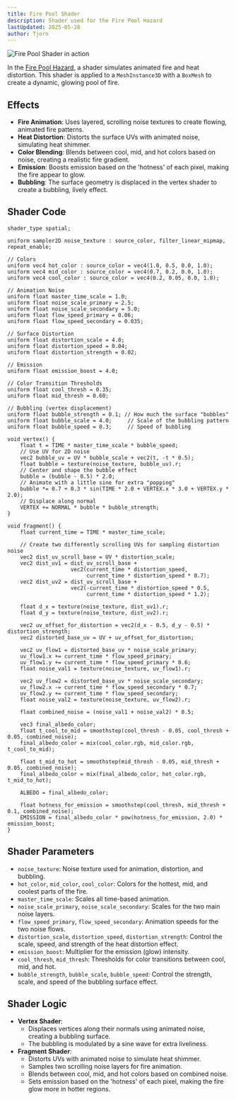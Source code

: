 ```yaml
---
title: Fire Pool Shader
description: Shader used for the Fire Pool Hazard
lastUpdated: 2025-05-28
author: Tjorn
---
```


![Fire Pool Shader in action](../../../../../assets/fowl-play/effects-shaders/shaders/fire-pool/fire_pool_shader.gif)

In the [Fire Pool Hazard](/fowl-play/gameplay/combat/hazards/fire-pool), a shader simulates animated fire and heat distortion. This shader is applied to a `MeshInstance3D` with a `BoxMesh` to create a dynamic, glowing pool of fire.

## Effects

- **Fire Animation**: Uses layered, scrolling noise textures to create flowing, animated fire patterns.
- **Heat Distortion**: Distorts the surface UVs with animated noise, simulating heat shimmer.
- **Color Blending**: Blends between cool, mid, and hot colors based on noise, creating a realistic fire gradient.
- **Emission**: Boosts emission based on the 'hotness' of each pixel, making the fire appear to glow.
- **Bubbling**: The surface geometry is displaced in the vertex shader to create a bubbling, lively effect.

## Shader Code

```gdshader
shader_type spatial;

uniform sampler2D noise_texture : source_color, filter_linear_mipmap, repeat_enable;

// Colors
uniform vec4 hot_color : source_color = vec4(1.0, 0.5, 0.0, 1.0);
uniform vec4 mid_color : source_color = vec4(0.7, 0.2, 0.0, 1.0);
uniform vec4 cool_color : source_color = vec4(0.2, 0.05, 0.0, 1.0);

// Animation Noise
uniform float master_time_scale = 1.0;
uniform float noise_scale_primary = 2.5;
uniform float noise_scale_secondary = 5.0;
uniform float flow_speed_primary = 0.06;
uniform float flow_speed_secondary = 0.035;

// Surface Distortion
uniform float distortion_scale = 4.0;
uniform float distortion_speed = 0.04;
uniform float distortion_strength = 0.02;

// Emission
uniform float emission_boost = 4.0;

// Color Transition Thresholds
uniform float cool_thresh = 0.35;
uniform float mid_thresh = 0.60;

// Bubbling (vertex displacement)
uniform float bubble_strength = 0.1; // How much the surface "bubbles"
uniform float bubble_scale = 4.0;     // Scale of the bubbling pattern
uniform float bubble_speed = 0.3;     // Speed of bubbling

void vertex() {
    float t = TIME * master_time_scale * bubble_speed;
    // Use UV for 2D noise
    vec2 bubble_uv = UV * bubble_scale + vec2(t, -t * 0.5);
    float bubble = texture(noise_texture, bubble_uv).r;
    // Center and shape the bubble effect
    bubble = (bubble - 0.5) * 2.0;
    // Animate with a little sine for extra "popping"
    bubble *= 0.7 + 0.3 * sin(TIME * 2.0 + VERTEX.x * 3.0 + VERTEX.y * 2.0);
    // Displace along normal
    VERTEX += NORMAL * bubble * bubble_strength;
}

void fragment() {
    float current_time = TIME * master_time_scale;

    // Create two differently scrolling UVs for sampling distortion noise
    vec2 dist_uv_scroll_base = UV * distortion_scale;
    vec2 dist_uv1 = dist_uv_scroll_base +
                    vec2(current_time * distortion_speed,
                         current_time * distortion_speed * 0.7);
    vec2 dist_uv2 = dist_uv_scroll_base +
                    vec2(-current_time * distortion_speed * 0.5,
                         current_time * distortion_speed * 1.2);

    float d_x = texture(noise_texture, dist_uv1).r;
    float d_y = texture(noise_texture, dist_uv2).r;

    vec2 uv_offset_for_distortion = vec2(d_x - 0.5, d_y - 0.5) * distortion_strength;
    vec2 distorted_base_uv = UV + uv_offset_for_distortion;

    vec2 uv_flow1 = distorted_base_uv * noise_scale_primary;
    uv_flow1.x += current_time * flow_speed_primary;
    uv_flow1.y += current_time * flow_speed_primary * 0.6;
    float noise_val1 = texture(noise_texture, uv_flow1).r;

    vec2 uv_flow2 = distorted_base_uv * noise_scale_secondary;
    uv_flow2.x -= current_time * flow_speed_secondary * 0.7;
    uv_flow2.y += current_time * flow_speed_secondary;
    float noise_val2 = texture(noise_texture, uv_flow2).r;

    float combined_noise = (noise_val1 + noise_val2) * 0.5;

    vec3 final_albedo_color;
    float t_cool_to_mid = smoothstep(cool_thresh - 0.05, cool_thresh + 0.05, combined_noise);
    final_albedo_color = mix(cool_color.rgb, mid_color.rgb, t_cool_to_mid);

    float t_mid_to_hot = smoothstep(mid_thresh - 0.05, mid_thresh + 0.05, combined_noise);
    final_albedo_color = mix(final_albedo_color, hot_color.rgb, t_mid_to_hot);

    ALBEDO = final_albedo_color;

    float hotness_for_emission = smoothstep(cool_thresh, mid_thresh + 0.1, combined_noise);
    EMISSION = final_albedo_color * pow(hotness_for_emission, 2.0) * emission_boost;
}
```

## Shader Parameters

- `noise_texture`: Noise texture used for animation, distortion, and bubbling.
- `hot_color`, `mid_color`, `cool_color`: Colors for the hottest, mid, and coolest parts of the fire.
- `master_time_scale`: Scales all time-based animation.
- `noise_scale_primary`, `noise_scale_secondary`: Scales for the two main noise layers.
- `flow_speed_primary`, `flow_speed_secondary`: Animation speeds for the two noise flows.
- `distortion_scale`, `distortion_speed`, `distortion_strength`: Control the scale, speed, and strength of the heat distortion effect.
- `emission_boost`: Multiplier for the emission (glow) intensity.
- `cool_thresh`, `mid_thresh`: Thresholds for color transitions between cool, mid, and hot.
- `bubble_strength`, `bubble_scale`, `bubble_speed`: Control the strength, scale, and speed of the bubbling surface effect.

## Shader Logic

- **Vertex Shader**:
  - Displaces vertices along their normals using animated noise, creating a bubbling surface.
  - The bubbling is modulated by a sine wave for extra liveliness.
- **Fragment Shader**:
  - Distorts UVs with animated noise to simulate heat shimmer.
  - Samples two scrolling noise layers for fire animation.
  - Blends between cool, mid, and hot colors based on combined noise.
  - Sets emission based on the 'hotness' of each pixel, making the fire glow more in hotter regions.
